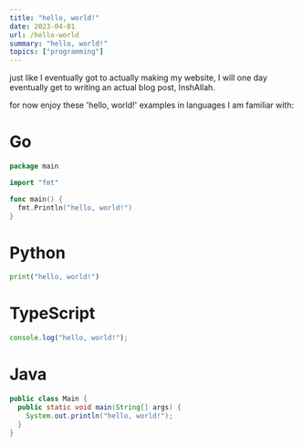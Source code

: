 ```yaml
---
title: "hello, world!"
date: 2023-04-01
url: /hello-world
summary: "hello, world!"
topics: ["programming"]
---
```


just like I eventually got to actually making my website,
I will one day eventually get to writing an actual blog post, InshAllah.

for now enjoy these 'hello, world!' examples in languages I am familiar with:

# Go

```go
package main

import "fmt"

func main() {
  fmt.Println("hello, world!")
}
```

# Python

```py
print("hello, world!")
```

# TypeScript

```ts
console.log("hello, world!");
```

# Java

```java
public class Main {
  public static void main(String[] args) {
    System.out.println("hello, world!");
  }
}
```
